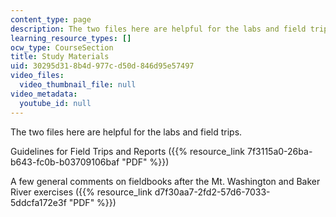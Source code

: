 ```yaml
---
content_type: page
description: The two files here are helpful for the labs and field trips.
learning_resource_types: []
ocw_type: CourseSection
title: Study Materials
uid: 30295d31-8b4d-977c-d50d-846d95e57497
video_files:
  video_thumbnail_file: null
video_metadata:
  youtube_id: null
---
```


The two files here are helpful for the labs and field trips.

Guidelines for Field Trips and Reports ({{% resource_link 7f3115a0-26ba-b643-fc0b-b03709106baf "PDF" %}})

A few general comments on fieldbooks after the Mt. Washington and Baker River exercises ({{% resource_link d7f30aa7-2fd2-57d6-7033-5ddcfa172e3f "PDF" %}})